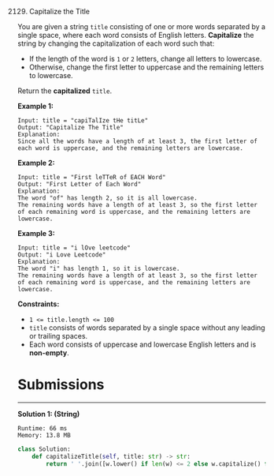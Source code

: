 2129. Capitalize the Title

You are given a string `title` consisting of one or more words separated by a single space, where each word consists of English letters. **Capitalize** the string by changing the capitalization of each word such that:

* If the length of the word is `1` or `2` letters, change all letters to lowercase.
* Otherwise, change the first letter to uppercase and the remaining letters to lowercase.

Return the **capitalized** `title`.

 

**Example 1:**
```
Input: title = "capiTalIze tHe titLe"
Output: "Capitalize The Title"
Explanation:
Since all the words have a length of at least 3, the first letter of each word is uppercase, and the remaining letters are lowercase.
```

**Example 2:**
```
Input: title = "First leTTeR of EACH Word"
Output: "First Letter of Each Word"
Explanation:
The word "of" has length 2, so it is all lowercase.
The remaining words have a length of at least 3, so the first letter of each remaining word is uppercase, and the remaining letters are lowercase.
```

**Example 3:**
```
Input: title = "i lOve leetcode"
Output: "i Love Leetcode"
Explanation:
The word "i" has length 1, so it is lowercase.
The remaining words have a length of at least 3, so the first letter of each remaining word is uppercase, and the remaining letters are lowercase.
```

**Constraints:**

* `1 <= title.length <= 100`
* `title` consists of words separated by a single space without any leading or trailing spaces.
* Each word consists of uppercase and lowercase English letters and is **non-empty**.

# Submissions
---
**Solution 1: (String)**
```
Runtime: 66 ms
Memory: 13.8 MB
```
```python
class Solution:
    def capitalizeTitle(self, title: str) -> str:
        return ' '.join([w.lower() if len(w) <= 2 else w.capitalize() for w in title.split()])
```
